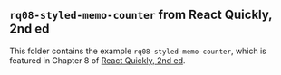 ## `rq08-styled-memo-counter` from React Quickly, 2nd ed

This folder contains the example `rq08-styled-memo-counter`, which is featured in Chapter 8 of [React Quickly, 2nd ed](https://reactquickly.dev).
